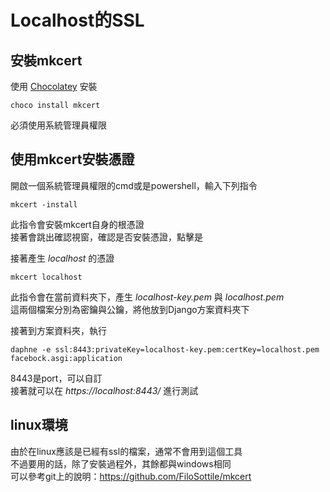 # Localhost的SSL
## 安裝mkcert
使用 <a href="https://chocolatey.org/">Chocolatey</a> 安裝
```shell script
choco install mkcert
```
必須使用系統管理員權限

## 使用mkcert安裝憑證
開啟一個系統管理員權限的cmd或是powershell，輸入下列指令
```shell script
mkcert -install
```
此指令會安裝mkcert自身的根憑證  
接著會跳出確認視窗，確認是否安裝憑證，點擊是
  
接著產生 *localhost* 的憑證  
```shell script
mkcert localhost
```
此指令會在當前資料夾下，產生 *localhost-key.pem* 與 *localhost.pem*  
這兩個檔案分別為密鑰與公鑰，將他放到Django方案資料夾下

接著到方案資料夾，執行
```shell script
daphne -e ssl:8443:privateKey=localhost-key.pem:certKey=localhost.pem facebock.asgi:application
```
8443是port，可以自訂  
接著就可以在 *https://localhost:8443/* 進行測試  

## linux環境
由於在linux應該是已經有ssl的檔案，通常不會用到這個工具  
不過要用的話，除了安裝過程外，其餘都與windows相同  
可以參考git上的說明：<https://github.com/FiloSottile/mkcert>
